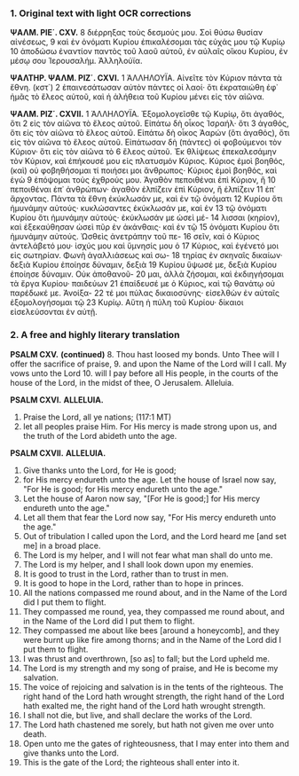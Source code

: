 ### 1. Original text with light OCR corrections

**ΨΑΛΜ. ΡΙΕ΄. CXV.**
8 διέρρηξας τοὺς δεσμούς μου. Σοὶ θύσω θυσίαν αἰνέσεως,
9 καὶ ἐν ὀνόματι Κυρίου ἐπικαλέσομαι τὰς εὐχάς μου τῷ Κυρίῳ
10 ἀποδώσω ἐναντίον παντὸς τοῦ λαοῦ αὐτοῦ, ἐν αὐλαῖς οἴκου Κυρίου, ἐν μέσῳ σου Ἱερουσαλήμ. Ἀλληλούϊα.

**ΨΑΛΤΗΡ. ΨΑΛΜ. ΡΙΖ΄. CXVI.**
1 ἈΛΛΗΛΟΥΪΑ. Αἰνεῖτε τὸν Κύριον πάντα τὰ ἔθνη. (κστ΄)
2 ἐπαινεσάτωσαν αὐτὸν πάντες οἱ λαοί· ὅτι ἐκραταιώθη ἐφ᾽ ἡμᾶς
τὸ ἔλεος αὐτοῦ, καὶ ἡ ἀλήθεια τοῦ Κυρίου μένει εἰς τὸν αἰῶνα.

**ΨΑΛΜ. ΡΙΖ΄. CXVII.**
1 ἈΛΛΗΛΟΥΪΑ. Ἐξομολογεῖσθε τῷ Κυρίῳ, ὅτι ἀγαθός, ὅτι
2 εἰς τὸν αἰῶνα τὸ ἔλεος αὐτοῦ. Εἰπάτω δὴ οἶκος Ἰσραήλ· ὅτι
3 ἀγαθός, ὅτι εἰς τὸν αἰῶνα τὸ ἔλεος αὐτοῦ. Εἰπάτω δὴ οἶκος Ἀαρών (ὅτι ἀγαθός), ὅτι εἰς τὸν αἰῶνα τὸ ἔλεος αὐτοῦ. Εἰπάτωσαν δὴ (πάντες) οἱ φοβούμενοι τὸν Κύριον· ὅτι εἰς τὸν αἰῶνα τὸ
6 ἔλεος αὐτοῦ. Ἐκ θλίψεως ἐπεκαλεσάμην τὸν Κύριον, καὶ ἐπήκουσέ μου εἰς πλατυσμόν Κύριος. Κύριος ἐμοὶ βοηθός, (καὶ) οὐ φοβηθήσομαι τί ποιήσει μοι ἄνθρωπος· Κύριος ἐμοὶ βοηθός, καὶ ἐγὼ
9 ἐπόψομαι τοὺς ἐχθρούς μου. Ἀγαθὸν πεποιθέναι ἐπὶ Κύριον, ἢ
10 πεποιθέναι ἐπ᾽ ἀνθρώπων· ἀγαθὸν ἐλπίζειν ἐπὶ Κύριον, ἢ ἐλπίζειν
11 ἐπ᾽ ἄρχοντας. Πάντα τὰ ἔθνη ἐκύκλωσάν με, καὶ ἐν τῷ ὀνόματι
12 Κυρίου ὅτι ἠμυνάμην αὐτούς· κυκλώσαντες ἐκύκλωσάν με, καὶ ἐν
13 τῷ ὀνόματι Κυρίου ὅτι ἠμυνάμην αὐτούς· ἐκύκλωσάν με ὡσεὶ μέ-
14 λισσαι (κηρίον), καὶ ἐξεκαύθησαν ὡσεὶ πῦρ ἐν ἀκάνθαις· καὶ ἐν τῷ
15 ὀνόματι Κυρίου ὅτι ἠμυνάμην αὐτούς. Ὠσθεὶς ἀνετράπην τοῦ πε-
16 σεῖν, καὶ ὁ Κύριος ἀντελάβετό μου· ἰσχύς μου καὶ ὕμνησίς μου ὁ
17 Κύριος, καὶ ἐγένετό μοι εἰς σωτηρίαν. Φωνὴ ἀγαλλιάσεως καὶ σω-
18 τηρίας ἐν σκηναῖς δικαίων· δεξιὰ Κυρίου ἐποίησε δύναμιν, δεξιὰ
19 Κυρίου ὕψωσέ με, δεξιὰ Κυρίου ἐποίησε δύναμιν. Οὐκ ἀποθανοῦ-
20 μαι, ἀλλὰ ζήσομαι, καὶ ἐκδιηγήσομαι τὰ ἔργα Κυρίου· παιδεύων
21 ἐπαίδευσέ με ὁ Κύριος, καὶ τῷ θανάτῳ οὐ παρέδωκέ με. Ἀνοίξα-
22 τέ μοι πύλας δικαιοσύνης· εἰσελθὼν ἐν αὐταῖς ἐξομολογήσομαι τῷ
23 Κυρίῳ. Αὕτη ἡ πύλη τοῦ Κυρίου· δίκαιοι εἰσελεύσονται ἐν αὐτῇ.

### 2. A free and highly literary translation

**PSALM CXV.**
**(continued)**
8. Thou hast loosed my bonds.
    Unto Thee will I offer the sacrifice of praise,
9. and upon the Name of the Lord will I call.
    My vows unto the Lord
10. will I pay before all His people,
    in the courts of the house of the Lord,
    in the midst of thee, O Jerusalem. Alleluia.

**PSALM CXVI.**
**ALLELUIA.**
1. Praise the Lord, all ye nations; (117:1 MT)
2. let all peoples praise Him.
    For His mercy is made strong upon us,
    and the truth of the Lord abideth unto the age.

**PSALM CXVII.**
**ALLELUIA.**
1. Give thanks unto the Lord, for He is good;
2. for His mercy endureth unto the age.
    Let the house of Israel now say,
    "For He is good; for His mercy endureth unto the age."
3. Let the house of Aaron now say,
    "[For He is good;] for His mercy endureth unto the age."
4. Let all them that fear the Lord now say,
    "For His mercy endureth unto the age."
5. Out of tribulation I called upon the Lord,
    and the Lord heard me [and set me] in a broad place.
6. The Lord is my helper, and I will not fear
    what man shall do unto me.
7. The Lord is my helper, and I shall look down upon my enemies.
8. It is good to trust in the Lord,
    rather than to trust in men.
9. It is good to hope in the Lord,
    rather than to hope in princes.
10. All the nations compassed me round about,
    and in the Name of the Lord did I put them to flight.
11. They compassed me round, yea, they compassed me round about,
    and in the Name of the Lord did I put them to flight.
12. They compassed me about like bees [around a honeycomb],
    and they were burnt up like fire among thorns;
    and in the Name of the Lord did I put them to flight.
13. I was thrust and overthrown, [so as] to fall;
    but the Lord upheld me.
14. The Lord is my strength and my song of praise,
    and He is become my salvation.
15. The voice of rejoicing and salvation
    is in the tents of the righteous.
    The right hand of the Lord hath wrought strength,
    the right hand of the Lord hath exalted me,
    the right hand of the Lord hath wrought strength.
16. I shall not die, but live,
    and shall declare the works of the Lord.
17. The Lord hath chastened me sorely,
    but hath not given me over unto death.
18. Open unto me the gates of righteousness,
    that I may enter into them and give thanks unto the Lord.
19. This is the gate of the Lord;
    the righteous shall enter into it.